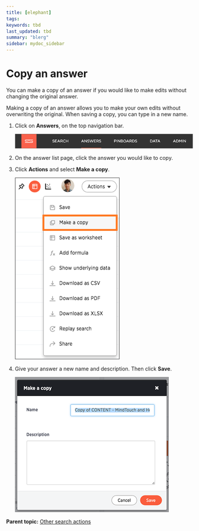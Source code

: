 ```yaml
---
title: [elephant]
tags: 
keywords: tbd
last_updated: tbd
summary: "blerg"
sidebar: mydoc_sidebar
---
```

# Copy an answer

You can make a copy of an answer if you would like to make edits without changing the original answer.

Making a copy of an answer allows you to make your own edits without overwriting the original. When saving a copy, you can type in a new name.

1.   Click on **Answers**, on the top navigation bar. 

     ![](/pages/images/answers_icon.png "Answers") 

2.   On the answer list page, click the answer you would like to copy. 
3.   Click **Actions** and select **Make a copy**. 

     ![](/pages/images/copy_an_answer.png "Make a copy of the answer") 

4.   Give your answer a new name and description. Then click **Save**. 

     ![](/pages/images/name_your_pinboard_copy.png "Name and save your answer copy") 


**Parent topic:** [Other search actions](../../../admin/complex_searches/search_actions.html)

